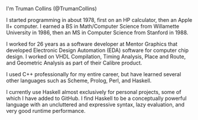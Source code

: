 I'm Truman Collins (@TrumanCollins)

I started programming in about 1978, first on an HP calculator, then an Apple II+ computer.
I earned a BS in Math/Computer Science from Willamette University in 1986, then an MS in
Computer Science from Stanford in 1988.

I worked for 26 years as a software developer at Mentor Graphics that developed Electronic
Design Automation (EDA) software for computer chip design. I worked on VHDL Compilation,
Timing Analysis, Place and Route, and Geometric Analysis as part of their Calibre product.

I used C++ professionally for my entire career, but have learned several other languages
such as Scheme, Prolog, Perl, and Haskell.

I currently use Haskell almost exclusively for personal projects, some of which I have
added to GitHub. I find Haskell to be a conceptually powerful language with an uncluttered
and expressive syntax, lazy evaluation, and very good runtime performance.

<!---
TrumanCollins/TrumanCollins is a ✨ special ✨ repository because its `README.md` (this file) appears on your GitHub profile.
You can click the Preview link to take a look at your changes.
--->

